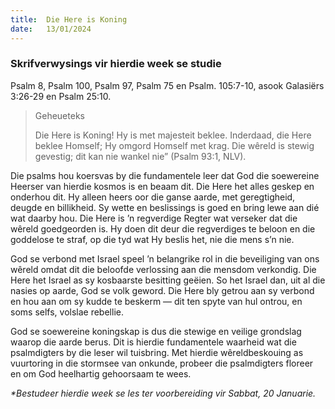 ```yaml
---
title:  Die Here is Koning
date:   13/01/2024
---
```


### Skrifverwysings vir hierdie week se studie
Psalm 8, Psalm 100, Psalm 97, Psalm 75 en Psalm. 105:7-10, asook Galasiërs 3:26-29 en Psalm 25:10.

> <p>Geheueteks</p>
> Die Here is Koning! Hy is met majesteit beklee. Inderdaad, die Here beklee Homself; Hy omgord Homself met krag. Die wêreld is stewig gevestig; dit kan nie wankel nie” (Psalm 93:1, NLV).

Die psalms hou koersvas by die fundamentele leer dat God die soewereine Heerser van hierdie kosmos is en beaam dit. Die Here het alles geskep en onderhou dit. Hy alleen heers oor die ganse aarde, met geregtigheid, deugde en billikheid. Sy wette en beslissings is goed en bring lewe aan dié wat daarby hou. Die Here is ’n regverdige Regter wat verseker dat die wêreld goedgeorden is. Hy doen dit deur die regverdiges te beloon en die goddelose te straf, op die tyd wat Hy beslis het, nie die mens s’n nie.

God se verbond met Israel speel ’n belangrike rol in die beveiliging van ons wêreld omdat dit die beloofde verlossing aan die mensdom verkondig. Die Here het Israel as sy kosbaarste besitting geëien. So het Israel dan, uit al die nasies op aarde, God se volk geword. Die Here bly getrou aan sy verbond en hou aan om sy kudde te beskerm — dit ten spyte van hul ontrou, en soms selfs, volslae rebellie.

God se soewereine koningskap is dus die stewige en veilige grondslag waarop die aarde berus. Dit is hierdie fundamentele waarheid wat die psalmdigters by die leser wil tuisbring. Met hierdie wêreldbeskouing as vuurtoring in die stormsee van onkunde, probeer die psalmdigters floreer en om God heelhartig gehoorsaam te wees.

_*Bestudeer hierdie week se les ter voorbereiding vir Sabbat, 20 Januarie._
